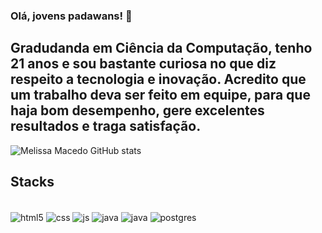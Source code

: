 ### Olá, jovens padawans! 👋

## Gradudanda em Ciência da Computação, tenho 21 anos e sou bastante curiosa no que diz respeito a tecnologia e inovação. Acredito que um trabalho deva ser feito em equipe, para que haja bom desempenho, gere excelentes resultados e traga satisfação.
![Melissa Macedo GitHub stats](https://github-readme-stats.vercel.app/api?username=MelissaMacedo&show_icons=true&theme=dracula)

## Stacks

<div style="display: inline_block"><br/>
  <img align="center" alt="html5" src="https://img.shields.io/badge/HTML5-E34F26?style=for-the-badge&logo=html5&logoColor=white" />
  <img align="center" alt="css" src="https://img.shields.io/badge/CSS3-1572B6?style=for-the-badge&logo=css3&logoColor=white" />
  <img align="center" alt="js" src="https://img.shields.io/badge/JavaScript-F7DF1E?style=for-the-badge&logo=javascript&logoColor=black" />
 <img align="center" alt="java" src="https://img.shields.io/badge/Java-ED8B00?style=for-the-badge&logo=java&logoColor=white" />
  <img align="center" alt="java" src="https://img.shields.io/badge/Bootstrap-563D7C?style=for-the-badge&logo=bootstrap&logoColor=white" />
  <img align="center" alt="postgres" src="https://img.shields.io/badge/PostgreSQL-316192?style=for-the-badge&logo=postgresql&logoColor=white" />
  
 
